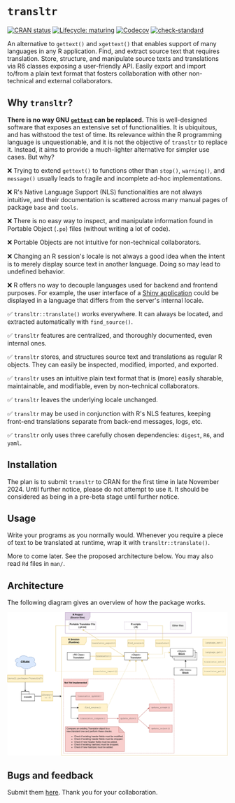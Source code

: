# `transltr`

<!-- badges: start -->
[![CRAN status](https://www.r-pkg.org/badges/version/transltr)](https://CRAN.R-project.org/package=transltr)
[![Lifecycle: maturing](https://img.shields.io/badge/lifecycle-maturing-blue.svg)](https://lifecycle.r-lib.org/articles/stages.html#maturing)
[![Codecov](https://codecov.io/gh/jeanmathieupotvin/transltr/branch/main/graph/badge.svg?token=ODYHDNR8IB)](https://codecov.io/gh/jeanmathieupotvin/transltr)
[![check-standard](https://github.com/jeanmathieupotvin/transltr/actions/workflows/check-standard.yaml/badge.svg)](https://github.com/jeanmathieupotvin/transltr/actions/workflows/check-standard.yaml)
<!-- badges: end -->

An alternative to `gettext()` and `xgettext()` that enables support of many
languages in any R application. Find, and extract source text that requires
translation. Store, structure, and manipulate source texts and translations
via R6 classes exposing a user-friendly API. Easily export and import to/from
a plain text format that fosters collaboration with other non-technical and
external collaborators.

## Why `transltr`?

**There is no way GNU [`gettext`](https://www.gnu.org/software/gettext/) can
be replaced.** This is well-designed software that exposes an extensive set
of functionalities. It is ubiquitous, and has withstood the test of time. Its
relevance within the R programming language is unquestionable, and it is not
the objective of `transltr` to replace it. Instead, it aims to provide a
much-lighter alternative for simpler use cases. But why?

&#x274C; Trying to extend `gettext()` to functions other than `stop()`,
`warning()`, and `message()` usually leads to fragile and incomplete
ad-hoc implementations.

&#x274C; R's Native Language Support (NLS) functionalities are not always
intuitive, and their documentation is scattered across many manual pages
of package `base` and `tools`.

&#x274C; There is no easy way to inspect, and manipulate information found in
Portable Object (`.po`) files (without writing a lot of code).

&#x274C; Portable Objects are not intuitive for non-technical collaborators.

&#x274C; Changing an R session's locale is not always a good idea when the
intent is to merely display source text in another language. Doing so may
lead to undefined behavior.

&#x274C; R offers no way to decouple languages used for backend and frontend
purposes. For example, the user interface of a [Shiny application](https://shiny.posit.co/)
could be displayed in a language that differs from the server's internal locale.

&#x2705; `transltr::translate()` works everywhere. It can always be located,
and extracted automatically with `find_source()`.

&#x2705; `transltr` features are centralized, and thoroughly documented, even
internal ones.

&#x2705; `transltr` stores, and structures source text and translations as
regular R objects. They can easily be inspected, modified, imported, and
exported.

&#x2705; `transltr` uses an intuitive plain text format that is (more) easily
sharable, maintainable, and modifiable, even by non-technical collaborators.

&#x2705; `transltr` leaves the underlying locale unchanged.

&#x2705; `transltr` may be used in conjunction with R's NLS features, keeping
front-end translations separate from back-end messages, logs, etc.

&#x2705; `transltr` only uses three carefully chosen dependencies: `digest`,
`R6`, and `yaml`.

## Installation

The plan is to submit `transltr` to CRAN for the first time in late November
2024. Until further notice, please do not attempt to use it. It should be
considered as being in a pre-beta stage until further notice.

## Usage

Write your programs as you normally would. Whenever you require a piece
of text to be translated at runtime, wrap it with `transltr::translate()`.

More to come later. See the proposed architecture below. You may also read
`Rd` files in `man/`.

## Architecture

The following diagram gives an overview of how the package works.

![](man/figures/architecture-overview-user.png)

## Bugs and feedback

Submit them [here](https://github.com/jeanmathieupotvin/transltr/issues/new).
Thank you for your collaboration.
